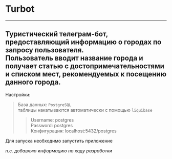 # Turbot

------
Туристический телеграм-бот, предоставляющий информацию о 
городах по запросу пользователя. <br />
Пользователь вводит название города и получает статью 
с достопримечательностями и списком мест, 
рекомендуемых к посещению данного города.
-----
Настройки:

> База данных: `PostgreSQL`<br/>
> таблицы накатываются автоматически с помощью `liquibase`
> > Username: postgres <br/>
> > Password: postgres <br/>
> > Конфигурация: localhost:5432/postgres <br/>

Для запуска необходимо запустить приложение
 
_п.с. добавляю информацию по ходу разработки_
